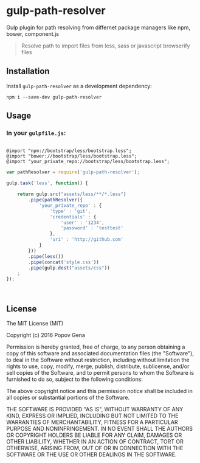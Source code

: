 # gulp-path-resolver

Gulp plugin for path resolving from differnet package managers like npm, bower, component.js


> Resolve path to import files from less, sass or javascript browserify files



## Installation

Install `gulp-path-resolver` as a development dependency:

```shell
npm i --save-dev gulp-path-resolver
```


## Usage

### In your `gulpfile.js`:


```less

@import "npm://bootstrap/less/bootstrap.less";
@import "bower://bootstrap/less/bootstrap.less";
@import "your_private_repo://bootstrap/less/bootstrap.less";

```

```javascript
var pathResolver = require('gulp-path-resolver');

gulp.task('less', function() {   

	return gulp.src("assets/less/**/*.less")
		.pipe(pathResolver({
			'your_private_repo' : {
				'type' : 'git',
				'credentials' : {
					'user' : '1234',
					'password' : 'testtest'
				},
				'uri' : 'http://github.com'
			}
		}))
		.pipe(less())
		.pipe(concat('style.css'))
		.pipe(gulp.dest("assets/css"))
	;
});




```


## License


The MIT License (MIT)

Copyright (c) 2016 Popov Gena

Permission is hereby granted, free of charge, to any person obtaining a copy
of this software and associated documentation files (the "Software"), to deal
in the Software without restriction, including without limitation the rights
to use, copy, modify, merge, publish, distribute, sublicense, and/or sell
copies of the Software, and to permit persons to whom the Software is
furnished to do so, subject to the following conditions:

The above copyright notice and this permission notice shall be included in all
copies or substantial portions of the Software.

THE SOFTWARE IS PROVIDED "AS IS", WITHOUT WARRANTY OF ANY KIND, EXPRESS OR
IMPLIED, INCLUDING BUT NOT LIMITED TO THE WARRANTIES OF MERCHANTABILITY,
FITNESS FOR A PARTICULAR PURPOSE AND NONINFRINGEMENT. IN NO EVENT SHALL THE
AUTHORS OR COPYRIGHT HOLDERS BE LIABLE FOR ANY CLAIM, DAMAGES OR OTHER
LIABILITY, WHETHER IN AN ACTION OF CONTRACT, TORT OR OTHERWISE, ARISING FROM,
OUT OF OR IN CONNECTION WITH THE SOFTWARE OR THE USE OR OTHER DEALINGS IN THE
SOFTWARE.


[npm-url]: https://npmjs.org/package/gulp-path-resolver
[npm-image]: https://badge.fury.io/js/gulp-path-resolver.png

[travis-url]: http://travis-ci.org/westtrade/gulp-path-resolver
[travis-image]: https://secure.travis-ci.org/westtrade/gulp-path-resolver.png?branch=master

[depstat-url]: https://david-dm.org/westtrade/gulp-path-resolver
[depstat-image]: https://david-dm.org/westtrade/gulp-path-resolver.png